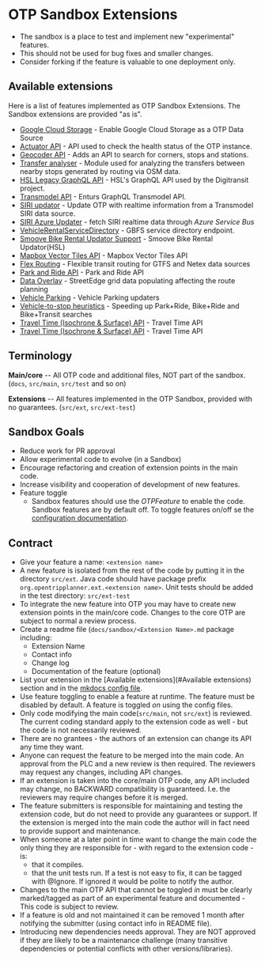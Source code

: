 # OTP Sandbox Extensions

- The sandbox is a place to test and implement new "experimental" features.
- This should not be used for bug fixes and smaller changes.
- Consider forking if the feature is valuable to one deployment only.

## Available extensions

Here is a list of features implemented as OTP Sandbox Extensions. The Sandbox extensions are
provided "as is".

- [Google Cloud Storage](sandbox/GoogleCloudStorage.md) - Enable Google Cloud Storage as a OTP Data Source
- [Actuator API](sandbox/ActuatorAPI.md) - API used to check the health status of the OTP instance.
- [Geocoder API](sandbox/GeocoderAPI.md) - Adds an API to search for corners, stops and stations.
- [Transfer analyser](sandbox/transferanalyzer.md) - Module used for analyzing the transfers between 
nearby stops generated by routing via OSM data.
- [HSL Legacy GraphQL API](sandbox/LegacyGraphQLApi.md) - HSL's GraphQL API used by the Digitransit project.
- [Transmodel API](sandbox/TransmodelApi.md) - Enturs GraphQL Transmodel API.
- [SIRI updator](sandbox/SiriUpdator.md) - Update OTP with realtime information from a Transmodel SIRI data source.
- [SIRI Azure Updater](sandbox/SiriAzureUpdater.md) - fetch SIRI realtime data through *Azure Service Bus*
- [VehicleRentalServiceDirectory](sandbox/VehicleRentalServiceDirectory.md) - GBFS service directory endpoint.
- [Smoove Bike Rental Updator Support](sandbox/SmooveBikeRental.md) - Smoove Bike Rental Updator(HSL)
- [Mapbox Vector Tiles API](sandbox/MapboxVectorTilesApi.md) - Mapbox Vector Tiles API
- [Flex Routing](sandbox/Flex.md) - Flexible transit routing for GTFS and Netex data sources
- [Park and Ride API](sandbox/ParkAndRideApi.md) - Park and Ride API
- [Data Overlay](sandbox/DataOverlay.md) - StreetEdge grid data populating affecting the route planning
- [Vehicle Parking](sandbox/VehicleParking.md) - Vehicle Parking updaters
- [Vehicle-to-stop heuristics](sandbox/VehicleToStopHeuristics.md) - Speeding up Park+Ride, Bike+Ride and Bike+Transit searches
- [Travel Time (Isochrone & Surface) API](sandbox/TravelTime.md) - Travel Time API
- [Travel Time (Isochrone & Surface) API](sandbox/TravelTime.md) - Travel Time API


## Terminology

**Main/core**   -- All OTP code and additional files, NOT part of the sandbox.
(`docs`, `src/main`, `src/test` and so on)

**Extensions** -- All features implemented in the OTP Sandbox, provided with no guarantees.
(`src/ext`, `src/ext-test`)

## Sandbox Goals

- Reduce work for PR approval
- Allow experimental code to evolve (in a Sandbox)
- Encourage refactoring and creation of extension points in the main code.
- Increase visibility and cooperation of development of new features.
- Feature toggle
    - Sandbox features should use the _OTPFeature_ to enable the code. Sandbox features are by
      default off. To toggle features on/off se the [configuration documentation](Configuration.md).

## Contract

- Give your feature a name: `<extension name>`
- A new feature is isolated from the rest of the code by putting it in the directory `src/ext`. Java
  code should have package prefix `org.opentripplanner.ext.<extension name>`. Unit tests should be
  added in the test directory: `src/ext-test`
- To integrate the new feature into OTP you may have to create new extension points in the main/core
  code. Changes to the core OTP are subject to normal a review process.
- Create a readme file (`docs/sandbox/<Extension Name>.md` package including:
    - Extension Name
    - Contact info
    - Change log
    - Documentation of the feature (optional)
- List your extension in the [Available extensions](#Available extensions) section and in the
  [mkdocs config file](https://github.com/opentripplanner/OpenTripPlanner/blob/dev-2.x/mkdocs.yml).
- Use feature toggling to enable a feature at runtime. The feature must be disabled by default. A
  feature is toggled _on_ using the config files.
- Only code modifying the main code(`src/main`, not `src/ext`) is reviewed. The current coding
  standard apply to the extension code as well - but the code is not necessarily reviewed.
- There are no grantees - the authors of an extension can change its API any time they want.
- Anyone can request the feature to be merged into the main code. An approval from the PLC and a new
  review is then required. The reviewers may request any changes, including API changes.
- If an extension is taken into the core/main OTP code, any API included may change, no BACKWARD
  compatibility is guaranteed. I.e. the reviewers may require changes before it is merged.
- The feature submitters is responsible for maintaining and testing the extension code, but do not
  need to provide any guarantees or support. If the extension is merged into the main code the
  author will in fact need to provide support and maintenance.
- When someone at a later point in time want to change the main code the only thing they are
  responsible for - with regard to the extension code - is:
    - that it compiles.
    - that the unit tests run. If a test is not easy to fix, it can be tagged with @Ignore. If
      ignored it would be polite to notify the author.
- Changes to the main OTP API that cannot be toggled _in_ must be clearly marked/tagged as part of
  an experimental feature and documented - This code is subject to review.
- If a feature is old and not maintained it can be removed 1 month after notifying the submitter
  (using contact info in README file).
- Introducing new dependencies needs approval. They are NOT approved if they are likely to be a
  maintenance challenge (many transitive dependencies or potential conflicts with other
  versions/libraries).


